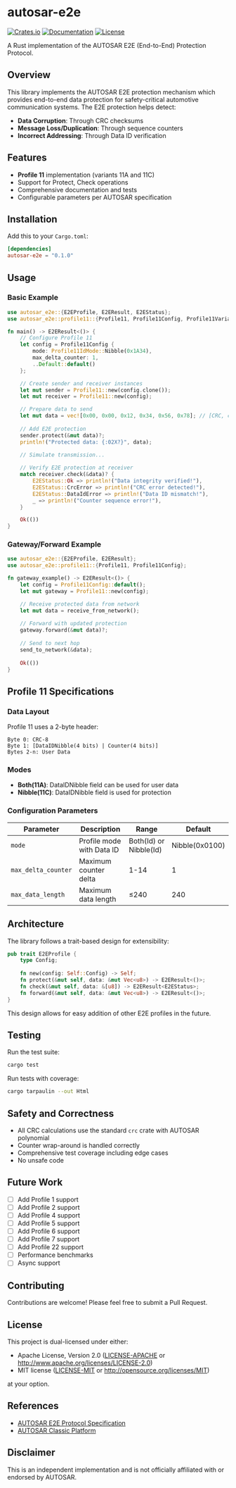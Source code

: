 # autosar-e2e

[![Crates.io](https://img.shields.io/crates/v/autosar-e2e.svg)](https://crates.io/crates/autosar-e2e)
[![Documentation](https://docs.rs/autosar-e2e/badge.svg)](https://docs.rs/autosar-e2e)
[![License](https://img.shields.io/crates/l/autosar-e2e.svg)](LICENSE)

A Rust implementation of the AUTOSAR E2E (End-to-End) Protection Protocol.

## Overview

This library implements the AUTOSAR E2E protection mechanism which provides end-to-end data protection for safety-critical automotive communication systems. The E2E protection helps detect:

- **Data Corruption**: Through CRC checksums
- **Message Loss/Duplication**: Through sequence counters
- **Incorrect Addressing**: Through Data ID verification

## Features

- **Profile 11** implementation (variants 11A and 11C)
- Support for Protect, Check operations
- Comprehensive documentation and tests
- Configurable parameters per AUTOSAR specification

## Installation

Add this to your `Cargo.toml`:

```toml
[dependencies]
autosar-e2e = "0.1.0"
```

## Usage

### Basic Example

```rust
use autosar_e2e::{E2EProfile, E2EResult, E2EStatus};
use autosar_e2e::profile11::{Profile11, Profile11Config, Profile11Variant};

fn main() -> E2EResult<()> {
    // Configure Profile 11
    let config = Profile11Config {
        mode: Profile11IdMode::Nibble(0x1A34),
        max_delta_counter: 1,
        ..Default::default()
    };

    // Create sender and receiver instances
    let mut sender = Profile11::new(config.clone());
    let mut receiver = Profile11::new(config);

    // Prepare data to send
    let mut data = vec![0x00, 0x00, 0x12, 0x34, 0x56, 0x78]; // [CRC, counter, user data ..]
    
    // Add E2E protection
    sender.protect(&mut data)?;
    println!("Protected data: {:02X?}", data);

    // Simulate transmission...
    
    // Verify E2E protection at receiver
    match receiver.check(&data)? {
        E2EStatus::Ok => println!("Data integrity verified!"),
        E2EStatus::CrcError => println!("CRC error detected!"),
        E2EStatus::DataIdError => println!("Data ID mismatch!"),
        _ => println!("Counter sequence error!"),
    }

    Ok(())
}
```

### Gateway/Forward Example

```rust
use autosar_e2e::{E2EProfile, E2EResult};
use autosar_e2e::profile11::{Profile11, Profile11Config};

fn gateway_example() -> E2EResult<()> {
    let config = Profile11Config::default();
    let mut gateway = Profile11::new(config);

    // Receive protected data from network
    let mut data = receive_from_network();
    
    // Forward with updated protection
    gateway.forward(&mut data)?;
    
    // Send to next hop
    send_to_network(&data);
    
    Ok(())
}
```

## Profile 11 Specifications

### Data Layout

Profile 11 uses a 2-byte header:

```
Byte 0: CRC-8
Byte 1: [DataIDNibble(4 bits) | Counter(4 bits)]
Bytes 2-n: User Data
```

### Modes

- **Both(11A)**: DataIDNibble field can be used for user data
- **Nibble(11C)**: DataIDNibble field is used for protection

### Configuration Parameters

| Parameter | Description | Range | Default |
|-----------|-------------|-------|---------|
| `mode` | Profile mode with Data ID | Both(Id) or Nibble(Id) | Nibble(0x0100) |
| `max_delta_counter` | Maximum counter delta | 1-14 | 1 |
| `max_data_length` | Maximum data length | ≤240 | 240 |

## Architecture

The library follows a trait-based design for extensibility:

```rust
pub trait E2EProfile {
    type Config;
    
    fn new(config: Self::Config) -> Self;
    fn protect(&mut self, data: &mut Vec<u8>) -> E2EResult<()>;
    fn check(&mut self, data: &[u8]) -> E2EResult<E2EStatus>;
    fn forward(&mut self, data: &mut Vec<u8>) -> E2EResult<()>;
}
```

This design allows for easy addition of other E2E profiles in the future.

## Testing

Run the test suite:

```bash
cargo test
```

Run tests with coverage:

```bash
cargo tarpaulin --out Html
```

## Safety and Correctness

- All CRC calculations use the standard `crc` crate with AUTOSAR polynomial
- Counter wrap-around is handled correctly
- Comprehensive test coverage including edge cases
- No unsafe code

## Future Work

- [ ] Add Profile 1 support
- [ ] Add Profile 2 support
- [ ] Add Profile 4 support
- [ ] Add Profile 5 support
- [ ] Add Profile 6 support
- [ ] Add Profile 7 support
- [ ] Add Profile 22 support
- [ ] Performance benchmarks
- [ ] Async support

## Contributing

Contributions are welcome! Please feel free to submit a Pull Request.

## License

This project is dual-licensed under either:

- Apache License, Version 2.0 ([LICENSE-APACHE](LICENSE-APACHE) or http://www.apache.org/licenses/LICENSE-2.0)
- MIT license ([LICENSE-MIT](LICENSE-MIT) or http://opensource.org/licenses/MIT)

at your option.

## References

- [AUTOSAR E2E Protocol Specification](https://www.autosar.org/)
- [AUTOSAR Classic Platform](https://www.autosar.org/standards/classic-platform/)

## Disclaimer

This is an independent implementation and is not officially affiliated with or endorsed by AUTOSAR.